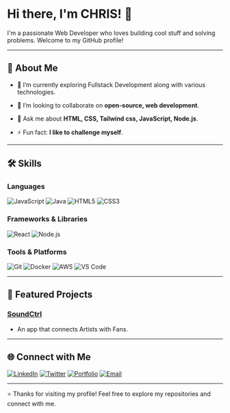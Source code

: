 # Hi there, I'm CHRIS! 👋

I'm a passionate Web Developer who loves building cool stuff and solving problems. Welcome to my GitHub profile!

---

## 🚀 About Me

- 🔭 I’m currently exploring Fullstack Development along with various technologies.
  
- 👯 I’m looking to collaborate on **open-source, web development**.
  
- 💬 Ask me about **HTML, CSS, Tailwind css, JavaScript, Node.js**.

- ⚡ Fun fact: **I like to challenge myself**.

---

## 🛠️ Skills

### Languages
![JavaScript](https://img.shields.io/badge/-JavaScript-F7DF1E?logo=javascript&logoColor=black)
![Java](https://img.shields.io/badge/-Java-007396?logo=java&logoColor=white)
![HTML5](https://img.shields.io/badge/-HTML5-E34F26?logo=html5&logoColor=white)
![CSS3](https://img.shields.io/badge/-CSS3-1572B6?logo=css3&logoColor=white)

### Frameworks & Libraries
![React](https://img.shields.io/badge/-React-61DAFB?logo=react&logoColor=black)
![Node.js](https://img.shields.io/badge/-Node.js-339933?logo=node.js&logoColor=white)

### Tools & Platforms
![Git](https://img.shields.io/badge/-Git-F05032?logo=git&logoColor=white)
![Docker](https://img.shields.io/badge/-Docker-2496ED?logo=docker&logoColor=white)
![AWS](https://img.shields.io/badge/-AWS-232F3E?logo=amazon-aws&logoColor=white)
![VS Code](https://img.shields.io/badge/-VS%20Code-007ACC?logo=visual-studio-code&logoColor=white)

---

## 📂 Featured Projects

### [SoundCtrl](https://github.com/SoundCtrl)
- An app that connects Artists with Fans.

---


## 🌐 Connect with Me

[![LinkedIn](https://img.shields.io/badge/LinkedIn-0077B5?logo=linkedin&logoColor=white)](https://www.linkedin.com/in/chris-ameh-9531a3360)
[![Twitter](https://img.shields.io/badge/Twitter-1DA1F2?logo=twitter&logoColor=white)](https://twitter.com/yourhandle)
[![Portfolio](https://img.shields.io/badge/Portfolio-FF5722?logo=google-chrome&logoColor=white)](https://yourportfolio.com)
[![Email](https://img.shields.io/badge/Email-D14836?logo=gmail&logoColor=white)](chrisameh777@gmail.com)


---

⭐️ Thanks for visiting my profile! Feel free to explore my repositories and connect with me.
